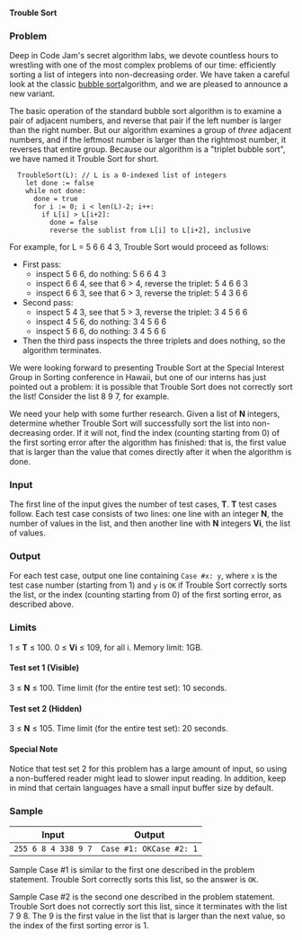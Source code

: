 #### Trouble Sort

### Problem

Deep in Code Jam's secret algorithm labs, we devote countless hours to wrestling with one of the most complex problems of our time: efficiently sorting a list of integers into non-decreasing order. We have taken a careful look at the classic [bubble sort](https://en.wikipedia.org/wiki/Bubble_sort)algorithm, and we are pleased to announce a new variant.

The basic operation of the standard bubble sort algorithm is to examine a pair of adjacent numbers, and reverse that pair if the left number is larger than the right number. But our algorithm examines a group of *three* adjacent numbers, and if the leftmost number is larger than the rightmost number, it reverses that entire group. Because our algorithm is a "triplet bubble sort", we have named it Trouble Sort for short.

```
  TroubleSort(L): // L is a 0-indexed list of integers
    let done := false
    while not done:
      done = true
      for i := 0; i < len(L)-2; i++:
        if L[i] > L[i+2]:
          done = false
          reverse the sublist from L[i] to L[i+2], inclusive
```

For example, for L = 5 6 6 4 3, Trouble Sort would proceed as follows:

- First pass:
  - inspect 5 6 6, do nothing: 5 6 6 4 3
  - inspect 6 6 4, see that 6 > 4, reverse the triplet: 5 4 6 6 3
  - inspect 6 6 3, see that 6 > 3, reverse the triplet: 5 4 3 6 6
- Second pass:
  - inspect 5 4 3, see that 5 > 3, reverse the triplet: 3 4 5 6 6
  - inspect 4 5 6, do nothing: 3 4 5 6 6
  - inspect 5 6 6, do nothing: 3 4 5 6 6
- Then the third pass inspects the three triplets and does nothing, so the algorithm terminates.

We were looking forward to presenting Trouble Sort at the Special Interest Group in Sorting conference in Hawaii, but one of our interns has just pointed out a problem: it is possible that Trouble Sort does not correctly sort the list! Consider the list 8 9 7, for example.

We need your help with some further research. Given a list of **N** integers, determine whether Trouble Sort will successfully sort the list into non-decreasing order. If it will not, find the index (counting starting from 0) of the first sorting error after the algorithm has finished: that is, the first value that is larger than the value that comes directly after it when the algorithm is done.

### Input

The first line of the input gives the number of test cases, **T**. **T** test cases follow. Each test case consists of two lines: one line with an integer **N**, the number of values in the list, and then another line with **N** integers **Vi**, the list of values.

### Output

For each test case, output one line containing `Case #x: y`, where `x` is the test case number (starting from 1) and `y` is `OK` if Trouble Sort correctly sorts the list, or the index (counting starting from 0) of the first sorting error, as described above.

### Limits

1 ≤ **T** ≤ 100.
0 ≤ **Vi** ≤ 109, for all i.
Memory limit: 1GB.

#### Test set 1 (Visible)

3 ≤ **N** ≤ 100.
Time limit (for the entire test set): 10 seconds.

#### Test set 2 (Hidden)

3 ≤ **N** ≤ 105.
Time limit (for the entire test set): 20 seconds.

#### Special Note

Notice that test set 2 for this problem has a large amount of input, so using a non-buffered reader might lead to slower input reading. In addition, keep in mind that certain languages have a small input buffer size by default.

### Sample

| Input               | Output                  |
| ------------------- | ----------------------- |
| `255 6 8 4 338 9 7` | `Case #1: OKCase #2: 1` |

Sample Case #1 is similar to the first one described in the problem statement. Trouble Sort correctly sorts this list, so the answer is `OK`.

Sample Case #2 is the second one described in the problem statement. Trouble Sort does not correctly sort this list, since it terminates with the list 7 9 8. The 9 is the first value in the list that is larger than the next value, so the index of the first sorting error is 1.